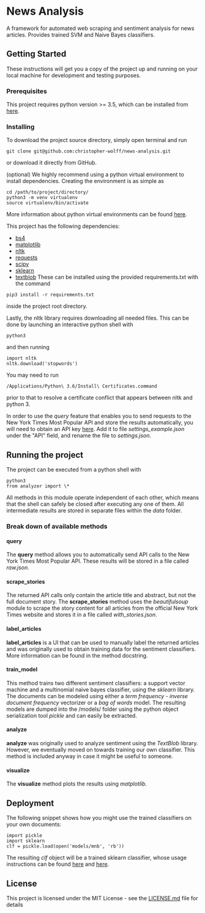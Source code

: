 # News Analysis

A framework for automated web scraping and sentiment analysis for news articles. Provides trained SVM and Naive Bayes classifiers.

## Getting Started

These instructions will get you a copy of the project up and running on your local machine for development and testing purposes.

### Prerequisites

This project requires python version >= 3.5, which can be installed from [here](https://www.python.org/downloads/).

### Installing

To download the project source directory, simply open terminal and run
```
git clone git@github.com:christopher-wolff/news-analysis.git
```
or download it directly from GitHub.

(optional) We highly recommend using a python virtual environment to install dependencies. Creating the environment is as simple as
```
cd /path/to/project/directory/
python3 -m venv virtualenv
source virtualenv/bin/activate
```
More information about python virtual environments can be found [here](https://virtualenv.pypa.io/en/stable/userguide/).

This project has the following dependencies:
* [bs4](https://www.crummy.com/software/BeautifulSoup/)
* [matplotlib](https://matplotlib.org/)
* [nltk](http://www.nltk.org/)
* [requests](http://docs.python-requests.org/en/master/)
* [scipy](https://www.scipy.org/)
* [sklearn](http://scikit-learn.org/)
* [textblob](https://pypi.python.org/pypi/textblob)
These can be installed using the provided requirements.txt with the command
```
pip3 install -r requirements.txt
```
inside the project root directory.

Lastly, the nltk library requires downloading all needed files. This can be done by launching an interactive python shell with
```
python3
```
and then running
```
import nltk
nltk.download('stopwords')
```
You may need to run
```
/Applications/Python\ 3.6/Install\ Certificates.command
```
prior to that to resolve a certificate conflict that appears between nltk and python 3.

In order to use the *query* feature that enables you to send requests to the New York Times Most Popular API and store the results automatically, you will need to obtain an API key [here](https://developer.nytimes.com/signup). Add it to file *settings_example.json* under the "API" field, and rename the file to *settings.json*.

## Running the project

The project can be executed from a python shell with
```
python3
from analyzer import \*
```

All methods in this module operate independent of each other, which means that the shell can safely be closed after executing any one of them. All intermediate results are stored in separate files within the *data* folder.

### Break down of available methods
#### query
The **query** method allows you to automatically send API calls to the New York Times Most Popular API. These results will be stored in a file called *raw.json*.

#### scrape_stories
The returned API calls only contain the article title and abstract, but not the full document story. The **scrape_stories** method uses the *beautifulsoup* module to scrape the story content for all articles from the official New York Times website and stores it in a file called *with_stories.json*.

#### label_articles
**label_articles** is a UI that can be used to manually label the returned articles and was originally used to obtain training data for the sentiment classifiers. More information can be found in the method docstring.

#### train_model
This method trains two different sentiment classifiers: a support vector machine and a multinomial naive bayes classifier, using the *sklearn* library. The documents can be modeled using either a *term frequency - inverse document frequency* vectorizer or a *bag of words* model. The resulting models are dumped into the /models/ folder using the python object serialization tool *pickle* and can easily be extracted.

#### analyze
**analyze** was originally used to analyze sentiment using the *TextBlob* library. However, we eventually moved on towards training our own classifier. This method is included anyway in case it might be useful to someone.

#### visualize
The **visualize** method plots the results using *matplotlib*.

## Deployment

The following snippet shows how you might use the trained classifiers on your own documents:
```
import pickle
import sklearn
clf = pickle.load(open('models/mnb', 'rb'))
```
The resulting *clf* object will be a trained sklearn classifier, whose usage instructions can be found [here](http://scikit-learn.org/stable/modules/generated/sklearn.svm.SVC.html) and [here](http://scikit-learn.org/stable/modules/generated/sklearn.naive_bayes.MultinomialNB.html).

## License

This project is licensed under the MIT License - see the [LICENSE.md](LICENSE.md) file for details
